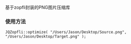 基于zopfli封装的PNG图片压缩库

### 使用方法
```
JQZopfli::optimize( "/Users/Jason/Desktop/Source.png", "/Users/Jason/Desktop/Target.png" );
```

